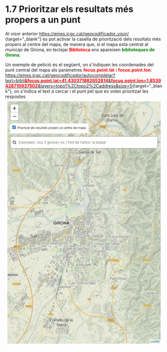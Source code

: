 # 1.7 Prioritzar els resultats més propers a un punt
Al visor anterior [https://eines.icgc.cat/geocodificador_visor/
](https://eines.icgc.cat/geocodificador_visor/){target="_blank"} es pot activar la casella de priorització dels resultats més propers al centre del mapa, de manera que, si el mapa està centrat al municipi de Girona, en teclejar <span style="color:red">**Biblioteca**</span> ens apareixen <span style="color:green">**biblioteques de Girona**</span>.

Un exemple de petició és el següent, on s'indiquen les coordenades del punt central del mapa als paràmetres <span style="color:red">**focus.point.lat**</span> i <span style="color:red">**focus.point.lon**</span>: [https://eines.icgc.cat/geocodificador/autocompletar?text=bibli<span style="color:red">**&focus.point.lat=41.430371882652814**</span>&<span style="color:red">**focus.point.lon=1.8539428710937502**</span>&layers=topo1%2Ctopo2%2Caddress&size=5](https://eines.icgc.cat/geocodificador/autocompletar?text=bibli&focus.point.lat=41.430371882652814&focus.point.lon=1.8539428710937502&layers=topo1%2Ctopo2%2Caddress&size=5){target="_blank"}, on s'indica el text a cercar i el punt pel que es volen prioritzar les respostes
![](img/visor2.gif)